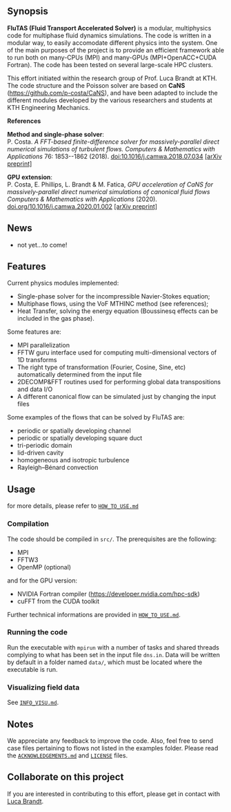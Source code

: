 ## Synopsis

**FluTAS (Fluid Transport Accelerated Solver)** is a modular, multiphysics code for multiphase fluid dynamics simulations. The code is written in a modular way, to easily accomodate different physics into the system. One of the main purposes of the project is to provide an efficient framework able to run both on many-CPUs (MPI) and many-GPUs (MPI+OpenACC+CUDA Fortran). The code has been tested on several large-scale HPC clusters.

This effort initiated within the research group of Prof. Luca Brandt at KTH. The code structure and the Poisson solver are based on **CaNS** (https://github.com/p-costa/CaNS), and have been adapted to include the different modules developed by the various researchers and students at KTH Engineering Mechanics.

**References**

**Method and single-phase solver**:  
P. Costa. *A FFT-based finite-difference solver for massively-parallel direct numerical simulations of turbulent flows.* *Computers & Mathematics with Applications* 76: 1853--1862 (2018). [doi:10.1016/j.camwa.2018.07.034](https://doi.org/10.1016/j.camwa.2018.07.034) [[arXiv preprint]](https://arxiv.org/abs/1802.10323)

**GPU extension**:  
P. Costa, E. Phillips, L. Brandt & M. Fatica, *GPU acceleration of CaNS for massively-parallel direct numerical simulations of canonical fluid flows* *Computers & Mathematics with Applications* (2020). [doi.org/10.1016/j.camwa.2020.01.002](https://doi.org/10.1016/j.camwa.2020.01.002) [[arXiv preprint]](https://arxiv.org/abs/2001.05234)

## News
 * not yet...to come!

## Features
Current physics modules implemented:
 * Single-phase solver for the incompressible Navier-Stokes equation;
 * Multiphase flows, using the VoF MTHINC method (see references);
 * Heat Transfer, solving the energy equation (Boussinesq effects can be included in the gas phase). 

Some features are:

 * MPI parallelization
 * FFTW guru interface used for computing multi-dimensional vectors of 1D transforms
 * The right type of transformation (Fourier, Cosine, Sine, etc) automatically determined from the input file
 * 2DECOMP&FFT routines used for performing global data transpositions and data I/O
 * A different canonical flow can be simulated just by changing the input files

Some examples of the flows that can be solved by FluTAS are:

 * periodic or spatially developing channel
 * periodic or spatially developing square duct
 * tri-periodic domain
 * lid-driven cavity
 * homogeneous and isotropic turbulence
 * Rayleigh–Bénard convection
 
## Usage
for more details, please refer to [`HOW_TO_USE.md`](./HOW_TO_USE.md)

### Compilation
The code should be compiled in `src/`. The prerequisites are the following:

 * MPI
 * FFTW3
 * OpenMP (optional)

and for the GPU version:

 * NVIDIA Fortran compiler (https://developer.nvidia.com/hpc-sdk)
 * cuFFT from the CUDA toolkit

Further technical informations are provided in [`HOW_TO_USE.md`](./HOW_TO_USE.md).

### Running the code
Run the executable with `mpirun` with a number of tasks and shared threads complying to what has been set in the input file `dns.in`. Data will be written by default in a folder named `data/`, which must be located where the executable is run.

### Visualizing field data
See [`INFO_VISU.md`](./INFO_VISU.md).



## Notes
We appreciate any feedback to improve the code. Also, feel free to send case files pertaining to flows not listed in the examples folder.
Please read the [`ACKNOWLEDGEMENTS.md`](./ACKNOWLEDGEMENTS.md) and [`LICENSE`](./LICENSE) files.

## Collaborate on this project
If you are interested in contributing to this effort, please get in contact with [Luca Brandt](mailto:luca@mech.kth.se).
